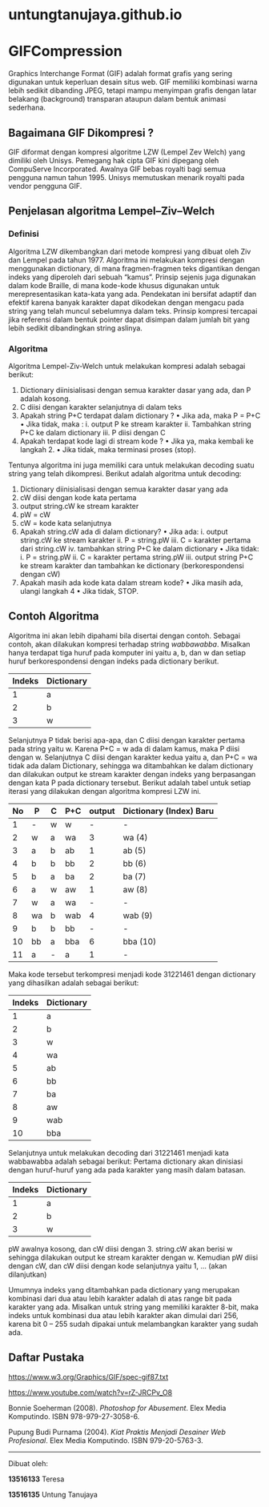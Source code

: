 # untungtanujaya.github.io

# GIFCompression
Graphics Interchange Format (GIF) adalah format grafis yang sering digunakan untuk keperluan desain situs web. GIF memiliki kombinasi warna lebih sedikit dibanding JPEG, tetapi mampu menyimpan grafis dengan latar belakang (background) transparan ataupun dalam bentuk animasi sederhana.

## Bagaimana GIF Dikompresi ?
GIF diformat dengan kompresi algoritme LZW (Lempel Zev Welch) yang dimiliki oleh Unisys. Pemegang hak cipta GIF kini dipegang oleh CompuServe Incorporated. Awalnya GIF bebas royalti bagi semua pengguna namun tahun 1995. Unisys memutuskan menarik royalti pada vendor pengguna GIF.

## Penjelasan algoritma Lempel–Ziv–Welch
### Definisi
Algoritma LZW dikembangkan dari metode kompresi yang dibuat oleh Ziv dan Lempel pada tahun 1977. Algoritma ini melakukan kompresi dengan menggunakan dictionary, di mana fragmen-fragmen teks digantikan dengan indeks yang diperoleh dari sebuah “kamus”. Prinsip sejenis juga digunakan dalam kode Braille, di mana kode-kode khusus digunakan untuk merepresentasikan kata-kata yang ada. Pendekatan ini bersifat adaptif dan efektif karena banyak karakter dapat dikodekan dengan mengacu pada string yang telah muncul sebelumnya dalam teks. Prinsip kompresi tercapai jika referensi dalam bentuk pointer dapat disimpan dalam jumlah bit yang lebih sedikit dibandingkan string aslinya.

### Algoritma
Algoritma Lempel-Ziv-Welch untuk melakukan kompresi adalah sebagai berikut:

1. Dictionary diinisialisasi dengan semua karakter dasar yang ada, dan P adalah kosong. 
2. C diisi dengan karakter selanjutnya di dalam teks
3. Apakah string P+C terdapat dalam dictionary ?
  •	Jika ada, maka P = P+C
  •	Jika tidak, maka :
    i. output P ke stream karakter
    ii. Tambahkan string P+C ke dalam dictionary
    iii. P diisi dengan C
4. Apakah terdapat kode lagi di stream kode ?
  •	Jika ya, maka kembali ke langkah 2.
  •	Jika tidak, maka terminasi proses (stop).

Tentunya algoritma ini juga memiliki cara untuk melakukan decoding suatu string yang telah dikompresi. Berikut adalah algoritma untuk decoding:

1. Dictionary diinisialisasi dengan semua karakter dasar yang ada
2. cW diisi dengan kode kata pertama
3. output string.cW ke stream karakter
4. pW = cW
5. cW = kode kata selanjutnya
6. Apakah string.cW ada di dalam dictionary?
  • Jika ada:
    i. output string.cW ke stream karakter
    ii. P = string.pW
    iii. C = karakter pertama dari string.cW
    iv. tambahkan string P+C ke dalam dictionary
  • Jika tidak:
    i. P = string.pW
    ii. C = karakter pertama string.pW
    iii. output string P+C ke stream karakter dan tambahkan ke dictionary (berkorespondensi dengan cW)
7. Apakah masih ada kode kata dalam stream kode?
  • Jika masih ada, ulangi langkah 4
  • Jika tidak, STOP.

## Contoh Algoritma
Algoritma ini akan lebih dipahami bila disertai dengan contoh. Sebagai contoh, akan dilakukan kompresi terhadap string *wabbawabba*. Misalkan hanya terdapat tiga huruf pada komputer ini yaitu a, b, dan w dan setiap huruf berkorespondensi dengan indeks pada dictionary berikut.

Indeks | Dictionary
-------|-----------
1 | a
2 | b
3 | w

Selanjutnya P tidak berisi apa-apa, dan C diisi dengan karakter pertama pada string yaitu w. Karena P+C = w ada di dalam kamus, maka P diisi dengan w. Selanjutnya C diisi dengan karakter kedua yaitu a, dan P+C = wa tidak ada dalam Dictionary, sehingga wa ditambahkan ke dalam dictionary dan dilakukan output ke stream karakter dengan indeks yang berpasangan dengan kata P pada dictionary tersebut. Berikut adalah tabel untuk setiap iterasi yang dilakukan dengan algoritma kompresi LZW ini.

No | P | C | P+C | output | Dictionary (Index) Baru
---|---|---|-----|--------|------------------------
1 | - | w | w | - | -
2 | w | a | wa | 3 | wa (4)
3 | a | b | ab | 1 | ab (5)
4 | b | b | bb | 2 | bb (6)
5 | b | a | ba | 2 | ba (7)
6 | a | w | aw | 1 | aw (8)
7 | w | a | wa | - | -
8 | wa | b | wab | 4 | wab (9)
9 | b | b | bb | - | -
10 | bb | a | bba | 6 | bba (10)
11 | a | - | a | 1 | -

Maka kode tersebut terkompresi menjadi kode 31221461 dengan dictionary yang dihasilkan adalah sebagai berikut:

Indeks | Dictionary
-------|-----------
1 | a
2 | b
3 | w
4 | wa
5 | ab
6 | bb
7 | ba
8 | aw
9 | wab
10 | bba

Selanjutnya untuk melakukan decoding dari 31221461 menjadi kata wabbawabba adalah sebagai berikut:
Pertama dictionary akan dinisiasi dengan huruf-huruf yang ada pada karakter yang masih dalam batasan.

Indeks | Dictionary
-------|-----------
1 | a
2 | b
3 | w

pW awalnya kosong, dan cW diisi dengan 3. string.cW akan berisi w sehingga dilakukan output ke stream karakter dengan w. Kemudian pW diisi dengan cW, dan cW diisi dengan kode selanjutnya yaitu 1, ... (akan dilanjutkan)

Umumnya indeks yang ditambahkan pada dictionary yang merupakan kombinasi dari dua atau lebih karakter adalah di atas range bit pada karakter yang ada. Misalkan untuk string yang memiliki karakter 8-bit, maka indeks untuk kombinasi dua atau lebih karakter akan dimulai dari 256, karena bit 0 – 255 sudah dipakai untuk melambangkan karakter yang sudah ada.

## Daftar Pustaka
https://www.w3.org/Graphics/GIF/spec-gif87.txt

https://www.youtube.com/watch?v=rZ-JRCPv_O8

Bonnie Soeherman (2008). *Photoshop for Abusement*. Elex Media Komputindo. ISBN 978-979-27-3058-6.

Pupung Budi Purnama (2004). *Kiat Praktis Menjadi Desainer Web Profesional*. Elex Media Komputindo. ISBN 979-20-5763-3.

-------
Dibuat oleh:

**13516133** Teresa

**13516135** Untung Tanujaya
